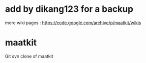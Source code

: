 # add by dikang123 for a backup
more wiki pages : https://code.google.com/archive/p/maatkit/wikis
# maatkit
Git svn clone of maatkit

